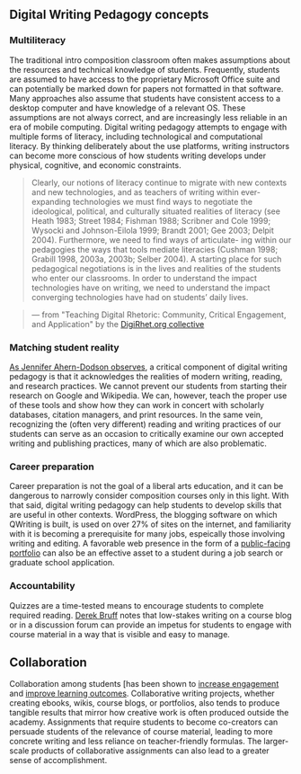 ## Digital Writing Pedagogy concepts

### Multiliteracy

The traditional intro composition classroom often makes assumptions about the resources and technical knowledge of students. Frequently, students are assumed to have access to the proprietary Microsoft Office suite and can potentially be marked down for papers not formatted in that software. Many approaches also assume that students have consistent access to a desktop computer and have knowledge of a relevant OS. These assumptions are not always correct, and are increasingly less reliable in an era of mobile computing. Digital writing pedagogy attempts to engage with multiple forms of literacy, including technological and computational literacy. By thinking deliberately about the use platforms, writing instructors can become more conscious of how students writing develops under physical, cognitive, and economic constraints.

> Clearly, our notions of literacy continue to migrate with new contexts and new technologies, and as teachers of writing within ever-expanding technologies we must find ways to negotiate the ideological, political, and culturally situated realities of literacy (see Heath 1983; Street 1984; Fishman 1988; Scribner and Cole 1999; Wysocki and Johnson-Eilola 1999; Brandt 2001; Gee 2003; Delpit 2004). Furthermore, we need to find ways of articulate- ing within our pedagogies the ways that tools mediate literacies (Cushman 1998; Grabill 1998, 2003a, 2003b; Selber 2004). A starting place for such pedagogical negotiations is in the lives and realities of the students who enter our classrooms. In order to understand the impact technologies have on writing, we need to understand the impact converging technologies have had on students’ daily lives.

> — from "Teaching Digital Rhetoric: Community, Critical Engagement, and Application" by the [DigiRhet.org collective](http://www.digitalwriting.org/digirhet/)

### Matching student reality 

[As Jennifer Ahern-Dodson observes](https://sites.duke.edu/lamptwp/2014/09/28/345/), a critical component of digital writing pedagogy is that it acknowledges the realities of modern writing, reading, and research practices. We cannot prevent our students from starting their research on Google and Wikipedia. We can, however, teach the proper use of these tools and show how they can work in concert with scholarly databases, citation managers, and print resources. In the same vein, recognizing the (often very different) reading and writing practices of our students can serve as an occasion to critically examine our own accepted writing and publishing practices, many of which are also problematic.

### Career preparation

Career preparation is not the goal of a liberal arts education, and it can be dangerous to narrowly consider composition courses only in this light. With that said, digital writing pedagogy can help students to develop skills that are useful in other contexts. WordPress, the blogging software on which QWriting is built, is used on over 27% of sites on the internet, and familiarity with it is becoming a prerequisite for many jobs, espeically those involving writing and editing. A favorable web presence in the form of a [public-facing portfolio](http://www.chronicle.com/blogs/profhacker/electronic-portfolios-for-student-learning/31434) can also be an effective asset to a student during a job search or graduate school application.

### Accountability

Quizzes are a time-tested means to encourage students to complete required reading. [Derek Bruff](http://www.chronicle.com/blogs/profhacker/getting-students-to-do-the-reading-pre-class-quizzes-on-wordpress/23066) notes that low-stakes writing on a course blog or in a discussion forum can provide an impetus for students to engage with course material in a way that is visible and easy to manage.

## Collaboration

Collaboration among students [has been shown to [increase engagement](http://blog.reyjunco.com/pdf/JuncoElavskyHeibergerTwitterCollaboration.pdf) and [improve learning outcomes](http://images.pearsonassessments.com/images/tmrs/Collaboration-Review.pdf). Collaborative writing projects, whether creating ebooks, wikis, course blogs, or portfolios, also tends to produce tangible results that mirror how creative work is often produced outside the academy. Assignments that require students to become co-creators can persuade students of the relevance of course material, leading to more concrete writing and less reliance on teacher-friendly formulas. The larger-scale products of collaborative assignments can also lead to a greater sense of accomplishment.
